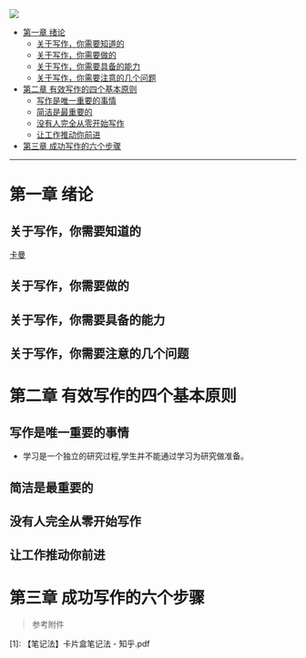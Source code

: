 
![](https://img2.doubanio.com/view/subject/s/public/s33927783.jpg)

- [第一章 绪论](#第一章-绪论)
  - [关于写作，你需要知道的](#关于写作你需要知道的)
  - [关于写作，你需要做的](#关于写作你需要做的)
  - [关于写作，你需要具备的能力](#关于写作你需要具备的能力)
  - [关于写作，你需要注意的几个问题](#关于写作你需要注意的几个问题)
- [第二章 有效写作的四个基本原则](#第二章-有效写作的四个基本原则)
  - [写作是唯一重要的事情](#写作是唯一重要的事情)
  - [简洁是最重要的](#简洁是最重要的)
  - [没有人完全从零开始写作](#没有人完全从零开始写作)
  - [让工作推动你前进](#让工作推动你前进)
- [第三章 成功写作的六个步骤](#第三章-成功写作的六个步骤)



---



# 第一章 绪论

## 关于写作，你需要知道的

[卡曼](https://book.douban.com/review/13730228/)

## 关于写作，你需要做的


## 关于写作，你需要具备的能力

## 关于写作，你需要注意的几个问题

# 第二章 有效写作的四个基本原则

## 写作是唯一重要的事情

* 学习是一个独立的研究过程,学生并不能通过学习为研究做准备。


## 简洁是最重要的



## 没有人完全从零开始写作



## 让工作推动你前进



# 第三章 成功写作的六个步骤




















>  参考附件

[1]: 【笔记法】卡片盒笔记法 - 知乎.pdf